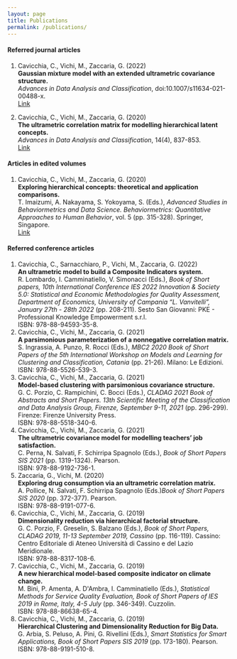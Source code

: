```yaml
---
layout: page
title: Publications
permalink: /publications/
---
```


#### Referred journal articles
1.  Cavicchia, C., Vichi, M., Zaccaria, G. (2022) \
   **Gaussian mixture model with an extended ultrametric covariance structure.** \
   _Advances in Data Analysis and Classification_, doi:10.1007/s11634-021-00488-x. \
   <a href="https://link.springer.com/article/10.1007/s11634-021-00488-x" target="_blank">Link</a>
   
2.  Cavicchia, C., Vichi, M., Zaccaria, G. (2020) \
   **The ultrametric correlation matrix for modelling hierarchical latent concepts.** \
   _Advances in Data Analysis and Classification_, 14(4), 837-853.\
   <a href="https://link.springer.com/article/10.1007/s11634-020-00400-z" target="_blank">Link</a>
   
#### Articles in edited volumes
1. Cavicchia, C., Vichi, M., Zaccaria, G. (2020) \
  **Exploring hierarchical concepts: theoretical and application comparisons.** \
  T. Imaizumi, A. Nakayama, S. Yokoyama, S. (Eds.), _Advanced Studies in Behaviormetrics and Data Science. Behaviormetrics: Quantitative Approaches to Human Behavior_, vol. 5 (pp.   315-328). Springer, Singapore. \
 <a href="https://link.springer.com/chapter/10.1007/978-981-15-2700-5_19" target="_blank">Link</a> 
 
#### Referred conference articles
1. Cavicchia, C., Sarnacchiaro, P., Vichi, M., Zaccaria, G. (2022) \
 **An ultrametric model to build a Composite Indicators system.** \
 R. Lombardo, I. Camminatiello, V. Simonacci (Eds.), _Book of Short papers, 10th International Conference IES 2022 Innovation & Society 5.0: Statistical and Economic Methodologies for Quality Assessment, Department of Economics, University of Campania “L. Vanvitelli”, January 27th - 28th 2022_ (pp. 208-211). Sesto San Giovanni: PKE - Professional Knowledge Empowerment s.r.l. \
 ISBN: 978-88-94593-35-8.
2. Cavicchia, C., Vichi, M., Zaccaria, G. (2021) \
  **A parsimonious parameterization of a nonnegative correlation matrix.** \
  S. Ingrassia, A. Punzo, R. Rocci (Eds.), _MBC2 2020 Book of Short Papers of the 5th International Workshop on Models and Learning for Clustering and Classification, Catania_ (pp. 21-26). Milano: Le Edizioni. \
  ISBN: 978-88-5526-539-3.
3. Cavicchia, C., Vichi, M., Zaccaria, G. (2021) \
 **Model-based clustering with parsimonious covariance structure.** \
 G. C. Porzio, C. Rampichini, C. Bocci (Eds.), _CLADAG 2021 Book of Abstracts and Short Papers. 13th Scientific Meeting of the Classification and Data Analysis Group, Firenze, September 9-11, 2021_ (pp. 296-299). Firenze: Firenze University Press. \
 ISBN: 978-88-5518-340-6.
4. Cavicchia, C., Vichi, M., Zaccaria, G. (2021) \
 **The ultrametric covariance model for modelling teachers’ job satisfaction.** \
 C. Perna, N. Salvati, F. Schirripa Spagnolo (Eds.), _Book of Short Papers SIS 2021_ (pp. 1319-1324). Pearson. \
 ISBN:  978-88-9192-736-1.
5. Zaccaria, G., Vichi, M. (2020) \
 **Exploring drug consumption via an ultrametric correlation matrix.** \
 A. Pollice, N. Salvati, F. Schirripa Spagnolo (Eds.)_Book of Short Papers SIS 2020_ (pp. 372-377). Pearson. \
 ISBN: 978-88-9191-077-6.
6. Cavicchia, C., Vichi, M., Zaccaria, G. (2019) \
 **Dimensionality reduction via hierarchical factorial structure.** \
G. C. Porzio, F. Greselin, S. Balzano (Eds.), _Book of Short Papers, CLADAG 2019, 11-13 September 2019, Cassino_ (pp. 116-119). Cassino: Centro Editoriale di Ateneo Università di Cassino e del Lazio Meridionale. \
ISBN: 978-88-8317-108-6.
7. Cavicchia, C., Vichi, M., Zaccaria, G. (2019) \
 **A new hierarchical model-based composite indicator on climate change.** \
 M. Bini, P. Amenta, A. D'Ambra, I. Camminatiello (Eds.), _Statistical Methods for Service Quality Evaluation, Book of Short Papers of IES 2019 in Rome, Italy, 4-5 July_ (pp. 346-349). Cuzzolin. \
ISBN: 978-88-86638-65-4.
8. Cavicchia, C., Vichi, M., Zaccaria, G. (2019) \
**Hierarchical Clustering and Dimensionality Reduction for Big Data.** \
G. Arbia, S. Peluso, A. Pini, G. Rivellini (Eds.), _Smart Statistics for Smart Applications, Book of Short Papers SIS 2019_ (pp. 173-180). Pearson. \
ISBN: 978-88-9191-510-8.

